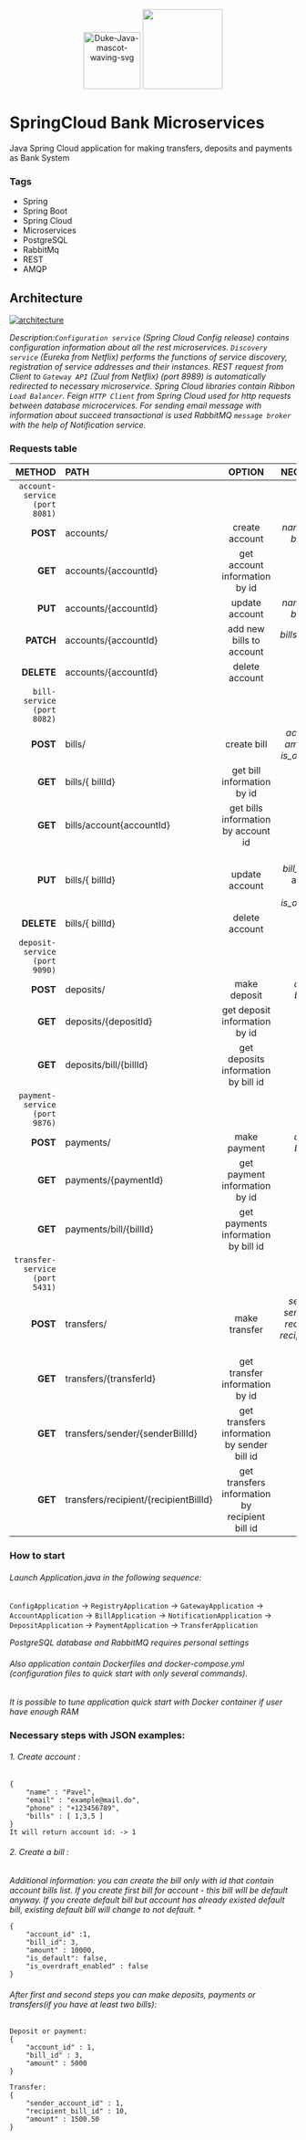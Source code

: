 <p align="center">
<a href="https://ibb.co/bsNd2dW"><img src="https://i.ibb.co/zXPf7fn/Duke-Java-mascot-waving-svg.png" alt="Duke-Java-mascot-waving-svg" border="0" width="100"></a>
  <img src="https://seeklogo.com/images/S/spring-logo-9A2BC78AAF-seeklogo.com.png" width="140">
</p>

# SpringCloud Bank Microservices

Java Spring Cloud application for making transfers, deposits and payments as Bank System

### Tags
- Spring 
- Spring Boot
- Spring Cloud
- Microservices
- PostgreSQL
- RabbitMq
- REST
- AMQP

## Architecture
 <p>
  <a href="https://ibb.co/7n81mXs"><img src="https://i.ibb.co/N9QyBsc/architecture.png" alt="architecture" border="0" /></a>
</p>

*Description:`Configuration service` (Spring Cloud Config release) contains configuration information about all the rest microservices.
`Discovery service` (Eureka from Netflix) performs the functions of service discovery, registration of service addresses and their instances.
REST request from Client to `Gateway API` (Zuul from Netflix) (port 8989) is automatically redirected to necessary microservice.
Spring Cloud libraries contain Ribbon `Load Balancer`.
Feign `HTTP Client` from Spring Cloud used for http requests between database microcervices. For sending email message 
with information about succeed transactional is used RabbitMQ `message broker` with the help of Notification service.*

### Requests table

| METHOD | PATH | OPTION | NECESSARY FIELDS |
| ------:| :----- | :------: | :-----------:|
| `account-service (port 8081)`|
| **POST** | accounts/| create account | *name*, *email*, *phone*, *bills* (list of bills)
| **GET** | accounts/{accountId}| get account information by id | 
| **PUT** | accounts/{accountId}| update account |  *name*, *email*, *phone*, *bills* (list of bills)
| **PATCH** | accounts/{accountId}| add new bills to account |  *bills* (additional list of bills)
| **DELETE** | accounts/{accountId}| delete account | 
| `bill-service (port 8082)`|
| **POST** | bills/| create bill | *account_id*, *bill_id*, *amount*, *is_default*, *is_overdraft_enabled*
| **GET** | bills/{ billId}| get bill information by id | 
| **GET** | bills/account{accountId}| get bills information by account id | 
| **PUT** | bills/{ billId}| update account | *account_id*, *bill_id*(value doesn't affect), *amount*, *is_default*, *is_overdraft_enabled*  
| **DELETE** | bills/{ billId}| delete account |
| `deposit-service (port 9090)`|
| **POST** | deposits/| make deposit | *account_id* OR *bill_id*, *amount*
| **GET** | deposits/{depositId}| get deposit information by id |
| **GET** | deposits/bill/{billId}| get deposits information by bill id |
| `payment-service (port 9876)`|
| **POST** | payments/| make payment | *account_id* OR *bill_id*, *amount*
| **GET** | payments/{paymentId}| get payment information by id |
| **GET** | payments/bill/{billId}| get payments information by bill id |
| `transfer-service (port 5431)`|
| **POST** | transfers/| make transfer | *sender_bill_id* OR *sender_account_id*, *recipient_bill_id* OR *recipient_account_id*, *amount*
| **GET** | transfers/{transferId}| get transfer information by id |
| **GET** | transfers/sender/{senderBillId}| get transfers information by sender bill id |
| **GET** | transfers/recipient/{recipientBillId}| get transfers information by recipient bill id |

### How to start
###### Launch Application.java in  the following sequence:
`ConfigApplication` -> `RegistryApplication` -> `GatewayApplication` ->
`AccountApplication` -> `BillApplication` -> `NotificationApplication` ->
`DepositApplication` -> `PaymentApplication` -> `TransferApplication`

*PostgreSQL database and RabbitMQ requires personal settings*

###### Also application contain Dockerfiles and docker-compose.yml (configuration files to quick start with only several commands).
*It is possible to tune application quick start with Docker container if user have enough RAM*

### Necessary steps with JSON examples:
###### 1. Create account :


    {
        "name" : "Pavel",
        "email" : "example@mail.do",
        "phone" : "+123456789",
        "bills" : [ 1,3,5 ]
    }
    It will return account id: -> 1
    
    
###### 2. Create a bill : 
*Additional information: you can create the bill only with id that contain account bills list.*
*If you create first bill for account - this bill will be default anyway. If you create default bill but account has already existed default bill, existing default bill will change to not default.*  *


    {
        "account_id" :1,
        "bill_id": 3,
        "amount" : 10000,
        "is_default": false, 
        "is_overdraft_enabled" : false 
    }

###### After first and second steps you can make deposits, payments or transfers(if you have at least two bills):

    Deposit or payment:
    {
        "account_id" : 1,
        "bill_id" : 3,
        "amount" : 5000
    }
    
    Transfer:
    {
        "sender_account_id" : 1,
        "recipient_bill_id" : 10,
        "amount" : 1500.50
    }



